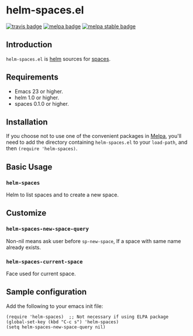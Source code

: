 # helm-spaces.el
[![travis badge][travis-badge]][travis-link]
[![melpa badge][melpa-badge]][melpa-link]
[![melpa stable badge][melpa-stable-badge]][melpa-stable-link]

## Introduction

`helm-spaces.el` is [helm][helm] sources for [spaces][spaces].

## Requirements

- Emacs 23 or higher.
- helm 1.0 or higher.
- spaces 0.1.0 or higher.

## Installation

If you choose not to use one of the convenient packages in
[Melpa][melpa], you'll need to add the
directory containing `helm-spaces.el` to your `load-path`, and then `(require 'helm-spaces)`.

## Basic Usage

### `helm-spaces`

Helm to list spaces and to create a new space.

## Customize

### `helm-spaces-new-space-query`

Non-nil means ask user before `sp-new-space`, If a space with same name already exists.

### `helm-spaces-current-space`

Face used for current space.

## Sample configuration

Add the following to your emacs init file:

    (require 'helm-spaces)  ;; Not necessary if using ELPA package
    (global-set-key (kbd "C-c s") 'helm-spaces)
    (setq helm-spaces-new-space-query nil)

[melpa]: http://melpa.milkbox.net
[spaces]:https://github.com/chumpage/chumpy-windows#spaces
[helm]:https://github.com/emacs-helm/helm
[travis-badge]: https://travis-ci.org/yasuyk/helm-spaces.svg
[travis-link]: https://travis-ci.org/yasuyk/helm-spaces
[melpa-link]: http://melpa.org/#/helm-spaces
[melpa-stable-link]: http://stable.melpa.org/#/helm-spaces
[melpa-badge]: http://melpa.org/packages/helm-spaces-badge.svg
[melpa-stable-badge]: http://stable.melpa.org/packages/helm-spaces-badge.svg
